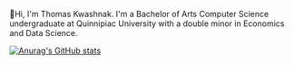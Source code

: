 <!-- - 👋 Hi, I’m Thomas Kwashnak, aka @LittleTealeaf
- I am currently a Computer Science major at Quinnipiac University with a double minor in Economics and Data Science.
- I love dungeons & dragons, martial arts, rubiks cubes, and learning!
 -->
 
 👋Hi, I'm Thomas Kwashnak. I'm a Bachelor of Arts Computer Science undergraduate at Quinnipiac University with a double minor in Economics and Data Science.


[![Anurag's GitHub stats](https://github-readme-stats.vercel.app/api?username=LittleTealeaf)](https://github.com/anuraghazra/github-readme-stats)

